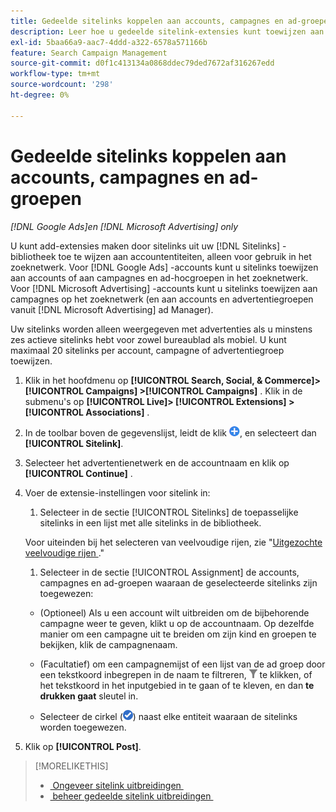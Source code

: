 ```yaml
---
title: Gedeelde sitelinks koppelen aan accounts, campagnes en ad-groepen
description: Leer hoe u gedeelde sitelink-extensies kunt toewijzen aan accounts, campagnes en advertentiegroepen.
exl-id: 5baa66a9-aac7-4ddd-a322-6578a571166b
feature: Search Campaign Management
source-git-commit: d0f1c413134a0868ddec79ded7672af316267edd
workflow-type: tm+mt
source-wordcount: '298'
ht-degree: 0%

---
```


# Gedeelde sitelinks koppelen aan accounts, campagnes en ad-groepen

*[!DNL Google Ads]en [!DNL Microsoft Advertising] only*

U kunt add-extensies maken door sitelinks uit uw [!DNL Sitelinks] -bibliotheek toe te wijzen aan accountentiteiten, alleen voor gebruik in het zoeknetwerk. Voor [!DNL Google Ads] -accounts kunt u sitelinks toewijzen aan accounts of aan campagnes en ad-hocgroepen in het zoeknetwerk. Voor [!DNL Microsoft Advertising] -accounts kunt u sitelinks toewijzen aan campagnes op het zoeknetwerk (en aan accounts en advertentiegroepen vanuit [!DNL Microsoft Advertising] ad Manager).

Uw sitelinks worden alleen weergegeven met advertenties als u minstens zes actieve sitelinks hebt voor zowel bureaublad als mobiel. U kunt maximaal 20 sitelinks per account, campagne of advertentiegroep toewijzen.

1. Klik in het hoofdmenu op **[!UICONTROL Search, Social, & Commerce]> [!UICONTROL Campaigns] >[!UICONTROL Campaigns]** . Klik in de submenu&#39;s op **[!UICONTROL Live]> [!UICONTROL Extensions] >[!UICONTROL Associations]** .

1. In de toolbar boven de gegevenslijst, leidt de klik ![&#x200B; &#x200B;](/help/search-social-commerce/assets/add.png " tot "), en selecteert dan **[!UICONTROL Sitelink]**.

1. Selecteer het advertentienetwerk en de accountnaam en klik op **[!UICONTROL Continue]** .

1. Voer de extensie-instellingen voor sitelink in:

   1. Selecteer in de sectie [!UICONTROL Sitelinks] de toepasselijke sitelinks in een lijst met alle sitelinks in de bibliotheek.

   Voor uiteinden bij het selecteren van veelvoudige rijen, zie &quot;[&#x200B; Uitgezochte veelvoudige rijen &#x200B;](/help/search-social-commerce/common-tasks/navigation-editing-selection/multiple-rows-select.md).&quot;

   1. Selecteer in de sectie [!UICONTROL Assignment] de accounts, campagnes en ad-groepen waaraan de geselecteerde sitelinks zijn toegewezen:

   * (Optioneel) Als u een account wilt uitbreiden om de bijbehorende campagne weer te geven, klikt u op de accountnaam. Op dezelfde manier om een campagne uit te breiden om zijn kind en groepen te bekijken, klik de campagnenaam.

   * (Facultatief) om een campagnemijst of een lijst van de ad groep door een tekstkoord inbegrepen in de naam te filtreren, ![&#128279;](/help/search-social-commerce/assets/filter.png " Filter ") te klikken, of het tekstkoord in het inputgebied in te gaan of te kleven, en dan **te drukken gaat** sleutel in.

   * Selecteer de cirkel (![&#x200B; Uitgezochte &#x200B;](/help/search-social-commerce/assets/include.png " ")) naast elke entiteit waaraan de sitelinks worden toegewezen.

1. Klik op **[!UICONTROL Post]**.

>[!MORELIKETHIS]
>
>* [&#x200B; Ongeveer sitelink uitbreidingen &#x200B;](sitelink-extension-about.md)
>* [&#x200B; beheer gedeelde sitelink uitbreidingen &#x200B;](sitelink-extension-manage.md)
